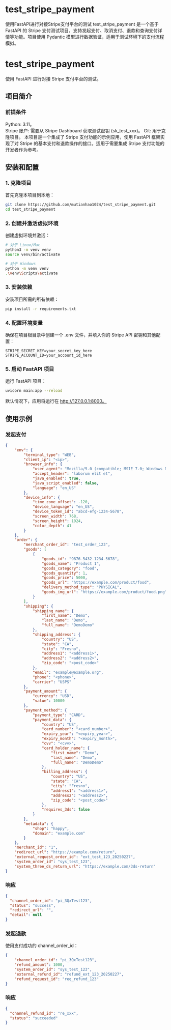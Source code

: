 # test_stripe_payment
使用FastAPI进行对接Stripe支付平台的测试
test_stripe_payment 是一个基于 FastAPI 的 Stripe 支付测试项目，支持发起支付、取消支付、退款和查询支付详情等功能。项目使用 Pydantic 模型进行数据验证，适用于测试环境下的支付流程模拟。

# test_stripe_payment

使用 FastAPI 进行对接 Stripe 支付平台的测试。

## 项目简介
### 前提条件
Python: 3.11。  
Stripe 账户: 需要从 Stripe Dashboard 获取测试密钥 (sk_test_xxx)。
Git: 用于克隆项目。
本项目是一个集成了 Stripe 支付功能的示例应用，使用 FastAPI 框架实现了对 Stripe 的基本支付和退款操作的接口。适用于需要集成 Stripe 支付功能的开发者作为参考。

## 安装和配置

### 1. 克隆项目

首先克隆本项目到本地：

```bash
git clone https://github.com/mutianhao1024/test_stripe_payment.git
cd test_stripe_payment
```

### 2. 创建并激活虚拟环境
创建虚拟环境并激活：
```bash
# 对于 Linux/Mac
python3 -m venv venv
source venv/bin/activate

# 对于 Windows
python -m venv venv
.\venv\Scripts\activate
```
### 3. 安装依赖
安装项目所需的所有依赖：

```bash
pip install -r requirements.txt
```
### 4. 配置环境变量
确保在项目根目录中创建一个 .env 文件，并填入你的 Stripe API 密钥和其他配置：
```env
STRIPE_SECRET_KEY=your_secret_key_here
STRIPE_ACCOUNT_ID=your_account_id_here
```

### 5. 启动 FastAPI 项目
运行 FastAPI 项目：
```bash
uvicorn main:app --reload
```

默认情况下，应用将运行在 http://127.0.0.1:8000。

## 使用示例
### 发起支付
```json
{
    "env": {
        "terminal_type": "WEB",
        "client_ip": "<ip>",
        "browser_info": {
            "user_agent": "Mozilla/5.0 (compatible; MSIE 7.0; Windows NT 5.1; Trident/5.1)",
            "accept_header": "laborum elit et",
            "java_enabled": true,
            "java_script_enabled": false,
            "language": "en_US"
        },
        "device_info": {
            "time_zone_offset": -120,
            "device_language": "en_US",
            "device_token_id": "abcd-efg-1234-5678",
            "screen_width": 768,
            "screen_height": 1024,
            "color_depth": 41
        }
    },
    "order": {
        "merchant_order_id": "test_order_123",
        "goods": [
            {
                "goods_id": "9876-5432-1234-5678",
                "goods_name": "Product 1",
                "goods_category": "food",
                "goods_quantity": 1,
                "goods_price": 5000,
                "goods_url": "https://example.com/product/food",
                "delivery_method_type": "PHYSICAL",
                "goods_img_url": "https://example.com/product/food.png"
            }
        ],
        "shipping": {
            "shipping_name": {
                "first_name": "Demo",
                "last_name": "Demo",
                "full_name": "DemoDemo"
            },
            "shipping_address": {
                "country": "US",
                "state": "CA",
                "city": "Fresno",
                "address1": "<address1>",
                "address2": "<address2>",
                "zip_code": "<post_code>"
            },
            "email": "example@example.org",
            "phone": "<phone>",
            "carrier": "USPS"
        },
        "payment_amount": {
            "currency": "USD",
            "value": 10000
        },
        "payment_method": {
            "payment_type": "CARD",
            "payment_data": {
                "country": "US",
                "card_number": "<card_number>",
                "expiry_year": "<expiry_year>",
                "expiry_month": "<expiry_month>",
                "cvv": "<cvv>",
                "card_holder_name": {
                    "first_name": "Demo",
                    "last_name": "Demo",
                    "full_name": "DemoDemo"
                },
                "billing_address": {
                    "country": "US",
                    "state": "CA",
                    "city": "Fresno",
                    "address1": "<address1>",
                    "address2": "<address2>",
                    "zip_code": "<post_code>"
                },
                "requires_3ds": false
            }
        },
        "metadata": {
            "shop": "happy",
            "domain": "example.com"
        }
    },
    "merchant_id": "1",
    "redirect_url": "https://example.com/return",
    "external_request_order_id": "ext_test_123_20250227",
    "system_order_id": "sys_test_123",
    "system_three_ds_return_url": "https://example.com/3ds-return"
}
```
### 响应
```json
{
  "channel_order_id": "pi_3QxTest123",
  "status": "success",
  "redirect_url": "",
  "detail": null
}
```
### 发起退款
使用支付成功的 channel_order_id：
```json
{
    "channel_order_id": "pi_3QxTest123",
    "refund_amount": 1000,
    "system_order_id": "sys_test_123",
    "external_refund_id": "refund_ext_123_20250227",
    "refund_request_id": "req_refund_123"
}
```
### 响应
```json
{
  "channel_refund_id": "re_xxx",
  "status": "succeeded"
}
```